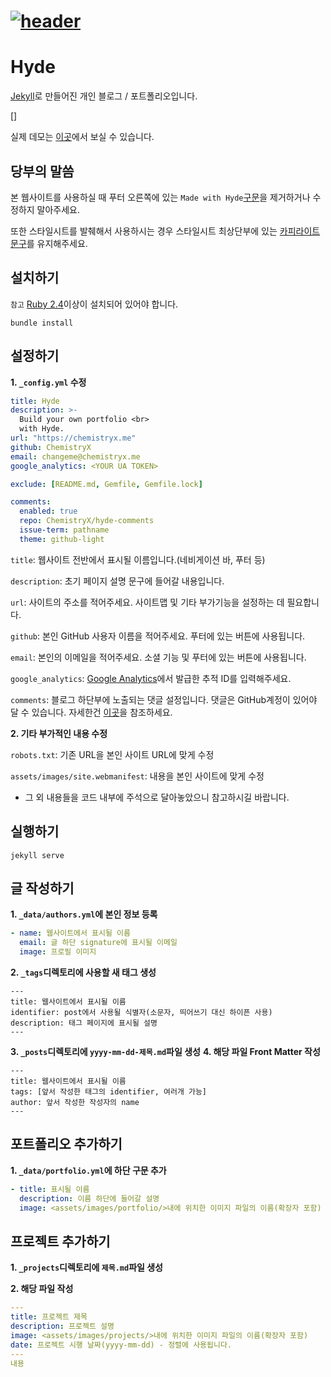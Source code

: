 # [![header](https://raw.githubusercontent.com/ChemistryX/hyde/master/readme-header.png)](https://chemistryx.me)

# Hyde

[Jekyll](https://https://jekyllrb.com/)로 만들어진 개인 블로그 / 포트폴리오입니다.

[]

실제 데모는 [이곳](https://chemistryx.me/)에서 보실 수 있습니다.

## 당부의 말씀

본 웹사이트를 사용하실 때 푸터 오른쪽에 있는 `Made with Hyde`[구문](https://github.com/ChemistryX/hyde/blob/ced5a0a3653eb4e2e1bdc76f32b35da0812b792c/_includes/footer.html#L24)을 제거하거나 수정하지 말아주세요.

또한 스타일시트를 발췌해서 사용하시는 경우 스타일시트 최상단부에 있는 [카피라이트 문구](https://github.com/ChemistryX/hyde/blob/ced5a0a3653eb4e2e1bdc76f32b35da0812b792c/assets/css/hyde.scss#L1)를 유지해주세요.

## 설치하기

`참고` [Ruby 2.4](https://www.ruby-lang.org)이상이 설치되어 있어야 합니다.

```
bundle install
```

## 설정하기

**1. `_config.yml` 수정**

```yaml
title: Hyde
description: >-
  Build your own portfolio <br>
  with Hyde.
url: "https://chemistryx.me"
github: ChemistryX
email: changeme@chemistryx.me
google_analytics: <YOUR UA TOKEN>

exclude: [README.md, Gemfile, Gemfile.lock]

comments:
  enabled: true
  repo: ChemistryX/hyde-comments
  issue-term: pathname
  theme: github-light
```

`title`: 웹사이트 전반에서 표시될 이름입니다.(네비게이션 바, 푸터 등)

`description`: 초기 페이지 설명 문구에 들어갈 내용입니다.

`url`: 사이트의 주소를 적어주세요. 사이트맵 및 기타 부가기능을 설정하는 데 필요합니다.

`github`: 본인 GitHub 사용자 이름을 적어주세요. 푸터에 있는 버튼에 사용됩니다.

`email`: 본인의 이메일을 적어주세요. 소셜 기능 및 푸터에 있는 버튼에 사용됩니다.

`google_analytics`: [Google Analytics](https://analytics.google.com)에서 발급한 추적 ID를 입력해주세요.

`comments`: 블로그 하단부에 노출되는 댓글 설정입니다. 댓글은 GitHub계정이 있어야 달 수 있습니다. 자세한건 [이곳](https://utteranc.es)을 참조하세요.

**2. 기타 부가적인 내용 수정**

`robots.txt`: 기존 URL을 본인 사이트 URL에 맞게 수정

`assets/images/site.webmanifest`: 내용을 본인 사이트에 맞게 수정

- 그 외 내용들을 코드 내부에 주석으로 달아놓았으니 참고하시길 바랍니다.

## 실행하기

```
jekyll serve
```

## 글 작성하기

**1. `_data/authors.yml`에 본인 정보 등록**

```yaml
- name: 웹사이트에서 표시될 이름
  email: 글 하단 signature에 표시될 이메일
  image: 프로필 이미지
```

**2. `_tags`디렉토리에 사용할 새 태그 생성**

```
---
title: 웹사이트에서 표시될 이름
identifier: post에서 사용될 식별자(소문자, 띄어쓰기 대신 하이픈 사용)
description: 태그 페이지에 표시될 설명
---
```

**3. `_posts`디렉토리에 `yyyy-mm-dd-제목.md`파일 생성**
**4. 해당 파일 Front Matter 작성**

```
---
title: 웹사이트에서 표시될 이름
tags: [앞서 작성한 태그의 identifier, 여러개 가능]
author: 앞서 작성한 작성자의 name
---
```

## 포트폴리오 추가하기

**1. `_data/portfolio.yml`에 하단 구문 추가**

```yaml
- title: 표시될 이름
  description: 이름 하단에 들어갈 설명
  image: <assets/images/portfolio/>내에 위치한 이미지 파일의 이름(확장자 포함)
```

## 프로젝트 추가하기

**1. `_projects`디렉토리에 `제목.md`파일 생성**

**2. 해당 파일 작성**

```yaml
---
title: 프로젝트 제목
description: 프로젝트 설명
image: <assets/images/projects/>내에 위치한 이미지 파일의 이름(확장자 포함)
date: 프로젝트 시행 날짜(yyyy-mm-dd) - 정렬에 사용됩니다.
---
내용
```

